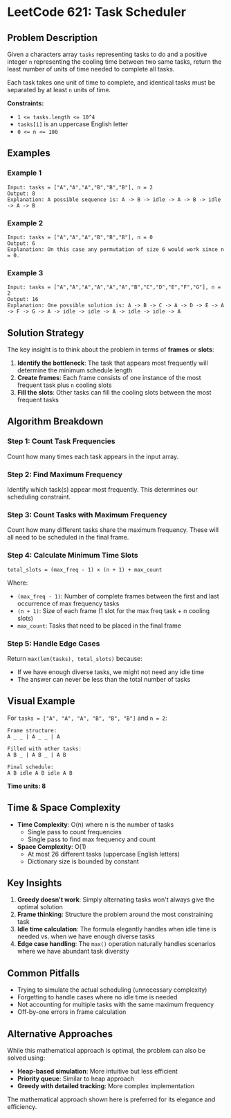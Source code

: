 # LeetCode 621: Task Scheduler

## Problem Description

Given a characters array `tasks` representing tasks to do and a positive integer `n` representing the cooling time between two same tasks, return the least number of units of time needed to complete all tasks.

Each task takes one unit of time to complete, and identical tasks must be separated by at least `n` units of time.

**Constraints:**
- `1 <= tasks.length <= 10^4`
- `tasks[i]` is an uppercase English letter
- `0 <= n <= 100`

## Examples

### Example 1
```
Input: tasks = ["A","A","A","B","B","B"], n = 2
Output: 8
Explanation: A possible sequence is: A -> B -> idle -> A -> B -> idle -> A -> B
```

### Example 2
```
Input: tasks = ["A","A","A","B","B","B"], n = 0
Output: 6
Explanation: On this case any permutation of size 6 would work since n = 0.
```

### Example 3
```
Input: tasks = ["A","A","A","A","A","A","B","C","D","E","F","G"], n = 2
Output: 16
Explanation: One possible solution is: A -> B -> C -> A -> D -> E -> A -> F -> G -> A -> idle -> idle -> A -> idle -> idle -> A
```

## Solution Strategy

The key insight is to think about the problem in terms of **frames** or **slots**:

1. **Identify the bottleneck**: The task that appears most frequently will determine the minimum schedule length
2. **Create frames**: Each frame consists of one instance of the most frequent task plus `n` cooling slots
3. **Fill the slots**: Other tasks can fill the cooling slots between the most frequent tasks

## Algorithm Breakdown

### Step 1: Count Task Frequencies
Count how many times each task appears in the input array.

### Step 2: Find Maximum Frequency
Identify which task(s) appear most frequently. This determines our scheduling constraint.

### Step 3: Count Tasks with Maximum Frequency
Count how many different tasks share the maximum frequency. These will all need to be scheduled in the final frame.

### Step 4: Calculate Minimum Time Slots
```
total_slots = (max_freq - 1) × (n + 1) + max_count
```

Where:
- `(max_freq - 1)`: Number of complete frames between the first and last occurrence of max frequency tasks
- `(n + 1)`: Size of each frame (1 slot for the max freq task + n cooling slots)
- `max_count`: Tasks that need to be placed in the final frame

### Step 5: Handle Edge Cases
Return `max(len(tasks), total_slots)` because:
- If we have enough diverse tasks, we might not need any idle time
- The answer can never be less than the total number of tasks

## Visual Example

For `tasks = ["A", "A", "A", "B", "B", "B"]` and `n = 2`:

```
Frame structure:
A _ _ | A _ _ | A

Filled with other tasks:
A B _ | A B _ | A B

Final schedule:
A B idle A B idle A B
```

**Time units: 8**

## Time & Space Complexity

- **Time Complexity**: O(n) where n is the number of tasks
  - Single pass to count frequencies
  - Single pass to find max frequency and count
- **Space Complexity**: O(1) 
  - At most 26 different tasks (uppercase English letters)
  - Dictionary size is bounded by constant

## Key Insights

1. **Greedy doesn't work**: Simply alternating tasks won't always give the optimal solution
2. **Frame thinking**: Structure the problem around the most constraining task
3. **Idle time calculation**: The formula elegantly handles when idle time is needed vs. when we have enough diverse tasks
4. **Edge case handling**: The `max()` operation naturally handles scenarios where we have abundant task diversity

## Common Pitfalls

- Trying to simulate the actual scheduling (unnecessary complexity)
- Forgetting to handle cases where no idle time is needed
- Not accounting for multiple tasks with the same maximum frequency
- Off-by-one errors in frame calculation

## Alternative Approaches

While this mathematical approach is optimal, the problem can also be solved using:
- **Heap-based simulation**: More intuitive but less efficient
- **Priority queue**: Similar to heap approach
- **Greedy with detailed tracking**: More complex implementation

The mathematical approach shown here is preferred for its elegance and efficiency.